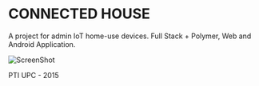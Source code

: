 # CONNECTED HOUSE   
A project for admin IoT home-use devices. Full Stack + Polymer, Web and Android Application.

![ScreenShot](http://i.imgur.com/pM6kLZD.png)

PTI UPC - 2015
